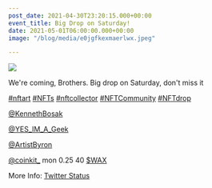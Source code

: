 ```yaml
---
post_date: 2021-04-30T23:20:15.000+00:00
event_title: Big Drop on Saturday!
date: 2021-05-01T06:00:00.000+00:00
image: "/blog/media/e0jgfkexmaerlwx.jpeg"

---
```

![](/blog/media/e0jgfkexmaerlwx.jpeg)

We're coming, Brothers. Big drop on Saturday, don't miss it

[#nftart](https://twitter.com/hashtag/nftart?src=hashtag_click) [#NFTs](https://twitter.com/hashtag/NFTs?src=hashtag_click) [#nftcollector](https://twitter.com/hashtag/nftcollector?src=hashtag_click) [#NFTCommunity](https://twitter.com/hashtag/NFTCommunity?src=hashtag_click) [#NFTdrop](https://twitter.com/hashtag/NFTdrop?src=hashtag_click)

[@KennethBosak](https://twitter.com/KennethBosak)

[@YES_IM_A_Geek](https://twitter.com/YES_IM_A_Geek)

[@ArtistByron](https://twitter.com/ArtistByron)

[@coinkit_](https://twitter.com/coinkit_) mon 0.25 40 [$WAX](https://twitter.com/search?q=%24WAX&src=cashtag_click)

More Info: [Twitter Status](https://twitter.com/apppllleee_pie/status/1387777737339850752)